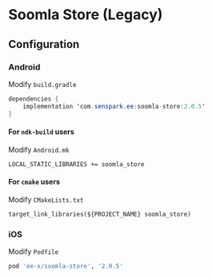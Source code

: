 # Soomla Store (Legacy)
## Configuration
### Android
Modify `build.gradle`
```java
dependencies {
    implementation 'com.senspark.ee:soomla-store:2.0.5'
}
```

#### For `ndk-build` users
Modify `Android.mk`
```
LOCAL_STATIC_LIBRARIES += soomla_store
```

#### For `cmake` users
Modify `CMakeLists.txt`
```
target_link_libraries(${PROJECT_NAME} soomla_store)
```

### iOS
Modify `Podfile`
```ruby
pod 'ee-x/soomla-store', '2.0.5'
```